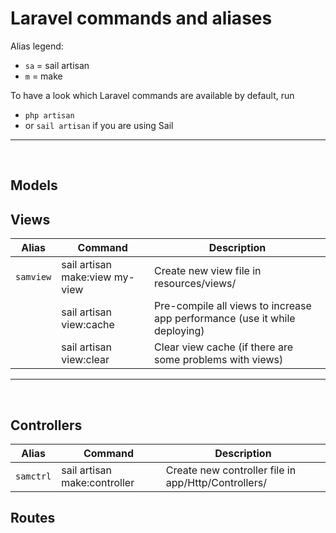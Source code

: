 # Laravel commands and aliases
Alias legend:
* `sa` = sail artisan
* `m` = make

To have a look which Laravel commands are available by default, run
* `php artisan`
* or `sail artisan` if you are using Sail

---
<br>

## Models

## Views
| Alias      | Command   |  Description |
| ------- | ----------- | --------------- |
| `samview`  | sail artisan make:view my-view | Create new view file in resources/views/ |
| | sail artisan view:cache | Pre-compile all views to increase app performance (use it while deploying) |
| | sail artisan view:clear | Clear view cache (if there are some problems with views) |

---
<br>

## Controllers

| Alias      | Command   |  Description |
| ------- | ----------- | --------------- |
| `samctrl`  | sail artisan make:controller | Create new controller file in app/Http/Controllers/ |

## Routes



